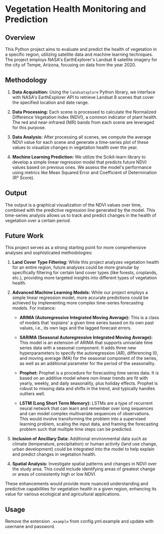 # Vegetation Health Monitoring and Prediction

## Overview
This Python project aims to evaluate and predict the health of vegetation in a specific region, utilizing satellite data and machine learning techniques. The project employs NASA's EarthExplorer's Landsat 8 satellite imagery for the city of Tempe, Arizona, focusing on data from the year 2020.

## Methodology

1. **Data Acquisition:** Using the `landsatxplore` Python library, we interface with NASA's EarthExplorer API to retrieve Landsat 8 scenes that cover the specified location and date range.

2. **Data Processing:** Each scene is processed to calculate the Normalized Difference Vegetation Index (NDVI), a common indicator of plant health. The red and near-infrared (NIR) bands from each scene are leveraged for this purpose.

3. **Data Analysis:** After processing all scenes, we compute the average NDVI value for each scene and generate a time-series plot of these values to visualize changes in vegetation health over the year.

4. **Machine Learning Prediction:** We utilize the Scikit-learn library to develop a simple linear regression model that predicts future NDVI values based on previous ones. We assess the model's performance using metrics like Mean Squared Error and Coefficient of Determination (R² Score).

## Output
The output is a graphical visualization of the NDVI values over time, combined with the predictive regression line generated by the model. This time-series analysis allows us to track and predict changes in the health of vegetation over a certain period.

## Future Work
This project serves as a strong starting point for more comprehensive analyses and sophisticated methodologies:

1. **Land Cover Type Filtering:** While this project analyzes vegetation health for an entire region, future analyses could be more granular by specifically filtering for certain land cover types (like forests, croplands, etc.), providing more targeted insights into different types of vegetation health.

2. **Advanced Machine Learning Models:** While our project employs a simple linear regression model, more accurate predictions could be achieved by implementing more complex time-series forecasting models. For instance:

    - **ARIMA (Autoregressive Integrated Moving Average):** This is a class of models that 'explains' a given time series based on its own past values, i.e., its own lags and the lagged forecast errors.

    - **SARIMA (Seasonal Autoregressive Integrated Moving Average):** This model is an extension of ARIMA that supports univariate time series data with a seasonal component. It adds three new hyperparameters to specify the autoregression (AR), differencing (I), and moving average (MA) for the seasonal component of the series, as well as an additional parameter for the period of the seasonality.

    - **Prophet:** Prophet is a procedure for forecasting time series data. It is based on an additive model where non-linear trends are fit with yearly, weekly, and daily seasonality, plus holiday effects. Prophet is robust to missing data and shifts in the trend, and typically handles outliers well.

    - **LSTM (Long Short Term Memory):** LSTMs are a type of recurrent neural network that can learn and remember over long sequences and can model complex multivariate sequences of observations. This would involve transforming the problem into a supervised learning problem, scaling the input data, and framing the forecasting problem such that multiple time steps can be predicted.

3. **Inclusion of Ancillary Data:** Additional environmental data such as climate (temperature, precipitation) or human activity (land use change, urban development) could be integrated into the model to help explain and predict changes in vegetation health.

4. **Spatial Analysis:** Investigate spatial patterns and changes in NDVI over the study area. This could include identifying areas of greatest change or areas of consistently high or low NDVI.

These enhancements would provide more nuanced understanding and predictive capabilities for vegetation health in a given region, enhancing its value for various ecological and agricultural applications.

## Usage
Remove the extension `.example` from config.yml.example and update with usernane and password. 
